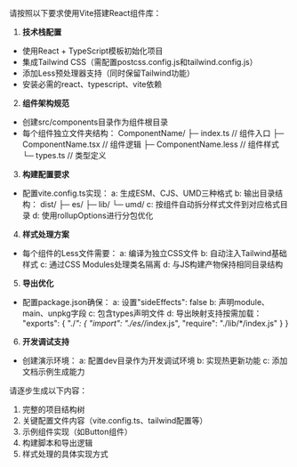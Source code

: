请按照以下要求使用Vite搭建React组件库：

1. **技术栈配置**
- 使用React + TypeScript模板初始化项目
- 集成Tailwind CSS（需配置postcss.config.js和tailwind.config.js）
- 添加Less预处理器支持（同时保留Tailwind功能）
- 安装必需的react、typescript、vite依赖

2. **组件架构规范**
- 创建src/components目录作为组件根目录
- 每个组件独立文件夹结构：
  ComponentName/
  ├─ index.ts       // 组件入口
  ├─ ComponentName.tsx  // 组件逻辑
  ├─ ComponentName.less // 组件样式
  └─ types.ts       // 类型定义

3. **构建配置要求**
- 配置vite.config.ts实现：
  a: 生成ESM、CJS、UMD三种格式
  b: 输出目录结构：
     dist/
     ├─ es/
     ├─ lib/
     └─ umd/
  c: 按组件自动拆分样式文件到对应格式目录
  d: 使用rollupOptions进行分包优化

4. **样式处理方案**
- 每个组件的Less文件需要：
  a: 编译为独立CSS文件
  b: 自动注入Tailwind基础样式
  c: 通过CSS Modules处理类名隔离
  d: 与JS构建产物保持相同目录结构

5. **导出优化**
- 配置package.json确保：
  a: 设置"sideEffects": false
  b: 声明module、main、unpkg字段
  c: 包含types声明文件
  d: 导出映射支持按需加载：
    "exports": {
      "./*": {
        "import": "./es/*/index.js",
        "require": "./lib/*/index.js"
      }
    }

6. **开发调试支持**
- 创建演示环境：
  a: 配置dev目录作为开发调试环境
  b: 实现热更新功能
  c: 添加文档示例生成能力

请逐步生成以下内容：
1. 完整的项目结构树
2. 关键配置文件内容（vite.config.ts、tailwind配置等）
3. 示例组件实现（如Button组件）
4. 构建脚本和导出逻辑
5. 样式处理的具体实现方式
